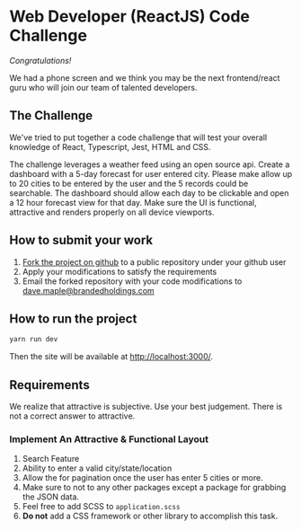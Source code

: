 # Web Developer (ReactJS) Code Challenge

*Congratulations!*

We had a phone screen and we think you may be the next frontend/react guru who will join our team of talented developers. 

## The Challenge

We've tried to put together a code challenge that will test your overall knowledge of React, Typescript, Jest, HTML and CSS.

The challenge leverages a weather feed using an open source api. Create a dashboard with a 5-day forecast for user entered city. Please 
make allow up to 20 cities to be entered by the user and the 5 records could be searchable. The dashboard should allow each day to be clickable and open a 12 hour forecast view for that day. Make sure the UI is functional, attractive and renders properly on all device viewports. 

## How to submit your work

1. [Fork the project on github](https://help.github.com/articles/fork-a-repo/) to a public repository under your github user
2. Apply your modifications to satisfy the requirements 
3. Email the forked repository with your code modifications to [dave.maple@brandedholdings.com](mailto:dave.maple@brandedholdings.com)

## How to run the project
```bash
yarn run dev
```

Then the site will be available at [http://localhost:3000/](http://localhost:3000/).

## Requirements

We realize that attractive is subjective. 
Use your best judgement.
There is not a correct answer to attractive. 

### Implement An Attractive & Functional Layout

1. Search Feature
2. Ability to enter a valid city/state/location
3. Allow the for pagination once the user has enter 5 cities or more.
4. Make sure to not to any other packages except a package for grabbing the JSON data. 
5. Feel free to add SCSS to `application.scss`
6. **Do not** add a CSS framework or other library to accomplish this task. 





 